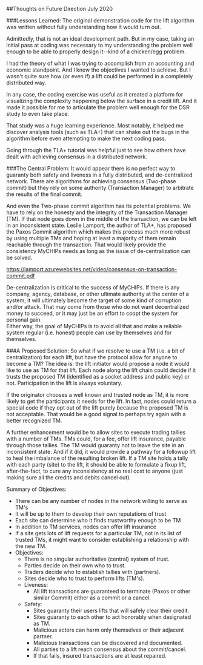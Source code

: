 ##Thoughts on Future Direction
July 2020

###Lessons Learned:
The original demonstration code for the lift algorithm was written without 
fully understanding how it would turn out.

Admittedly, that is not an ideal development path.  But in my case, taking an 
initial pass at coding was necessary to my understanding the problem well 
enough to be able to properly design it--kind of a chicken/egg problem.

I had the theory of what I was trying to accomplish from an accounting and 
economic standpoint.  And I knew the objectives I wanted to achieve.  But I 
wasn't quite sure how (or even if) a lift could be performed in a completely 
distributed way.

In any case, the coding exercise was useful as it created a platform for 
visualizing the complexity happening below the surface in a credit lift.  And 
it made it possible for me to articulate the problem well enough for the DSR 
study to even take place.

That study was a huge learning experience.  Most notably, it helped me discover
analysis tools (such as TLA+) that can shake out the bugs in the algorithm 
before even attempting to make the next coding pass.

Going through the TLA+ tutorial was helpful just to see how others have dealt 
with achieving consensus in a distributed network.

###The Central Problem:
It would appear there is no perfect way to guaranty both safety and liveness in 
a fully distributed, and de-centralized network.  There are algorithms for 
achieving consensus (Two-phase commit) but they rely on some authority 
(Transaction Manager) to arbitrate the results of the final commit.

And even the Two-phase commit algorithm has its potential problems.  We have to 
rely on the honesty and the integrity of the Transaction Manager (TM).  If that 
node goes down in the middle of the transaction, we can be left in an 
inconsistent state.  Leslie Lamport, the author of TLA+, has proposed the Paxos 
Commit algorithm which makes this process much more robust by using multiple 
TMs and hoping at least a majority of them remain reachable through the 
transaction.  That would likely provide the consistency MyCHIPs needs as long 
as the issue of de-centralization can be solved.

https://lamport.azurewebsites.net/video/consensus-on-transaction-commit.pdf

De-centralization is critical to the success of MyCHIPs.  If there is any 
company, agency, database, or other ultimate authority at the center of a 
system, it will ultimately become the target of some kind of corruption and/or
attack.  That may come from those who do not want decentralized money to 
succeed, or it may just be an effort to coopt the system for personal gain.  
Either way, the goal of MyCHIPs is to avoid all that and make a reliable 
system regular (i.e. honest) people can use by themselves and for themselves.

###A Proposed Solution:
So what if we resolve to use a TM (i.e. a bit of centralization) for each lift, 
but have the protocol allow for anyone to become a TM?  The idea is: the lift 
initiator would propose a node it would like to use as TM for that lift.  Each 
node along the lift chain could decide if it trusts the proposed TM (identified
as a socket address and public key) or not.  Participation in the lift is
always voluntary.

If the originator chooses a well known and trusted node as TM, it is more
likely to get the participants it needs for the lift.  In fact, nodes could 
return a special code if they opt out of the lift purely because the proposed 
TM is not acceptable.  That would be a good signal to perhaps try again with a 
better recognized TM.

A further enhancement would be to allow sites to execute trading tallies with
a number of TMs.  TMs could, for a fee, offer lift insurance, payable through
those tallies.  The TM would guaranty not to leave the site in an inconsistent 
state.  And if it did, it would provide a pathway for a followup lift to heal 
the imbalance of the resulting broken lift.  If a TM site holds a tally with 
each party (site) to the lift, it should be able to formulate a fixup lift, 
after-the-fact, to cure any inconsistency at no real cost to anyone (just 
making sure all the credits and debits cancel out).

Summary of Objectives:
  - There can be any number of nodes in the network willing to serve as TM's
  - It will be up to them to develop their own reputations of trust
  - Each site can determine who it finds trustworthy enough to be TM
  - In addition to TM services, nodes can offer lift insurance
  - If a site gets lots of lift requests for a particular TM, not in its
    list of trusted TMs, it might want to consider establishing a 
    relationship with the new TM.
  - Objectives:
    - There is no singular authoritative (central) system of trust.
    - Parties decide on their own who to trust.
    - Traders decide who to establish tallies with (partners).
    - Sites decide who to trust to perform lifts (TM's).
    - Liveness:
      - All lift transactions are guaranteed to terminate (Paxos or other
        similar Commit) either as a commit or a cancel.
    - Safety:
      - Sites guaranty their users lifts that will safely clear their credit.
      - Sites guaranty to each other to act honorably when designated as TM.
      - Malicious actors can harm only themselves or their adjacent partner.
      - Malicious transactions can be discovered and documented.
      - All parties to a lift reach consensus about the commit/cancel.
      - If that fails, insured transactions are at least repaired.
